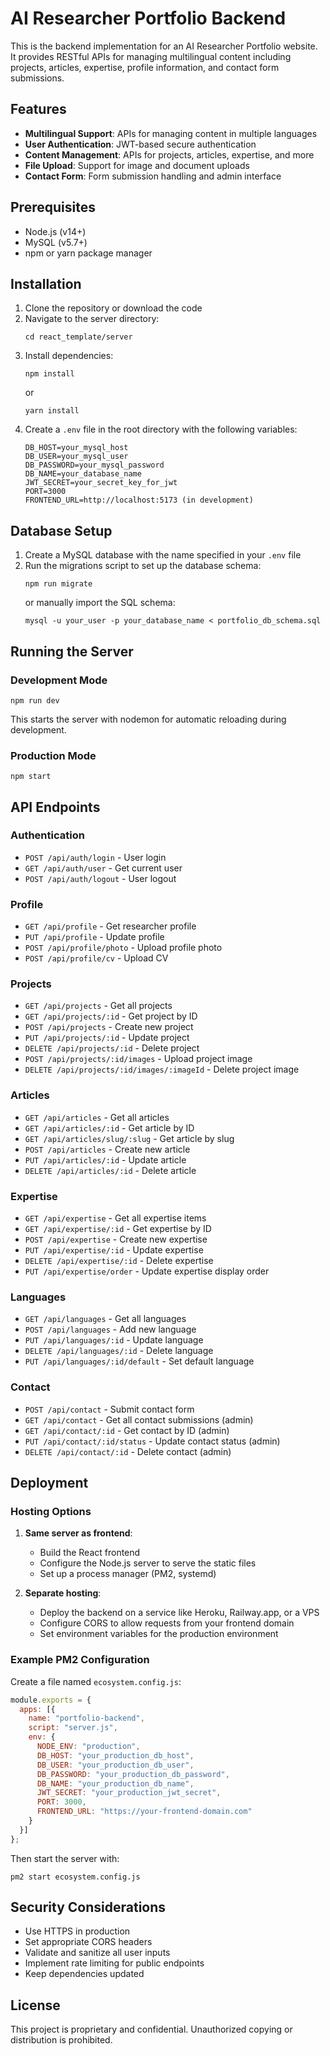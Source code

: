 # AI Researcher Portfolio Backend

This is the backend implementation for an AI Researcher Portfolio website. It provides RESTful APIs for managing multilingual content including projects, articles, expertise, profile information, and contact form submissions.

## Features

- **Multilingual Support**: APIs for managing content in multiple languages
- **User Authentication**: JWT-based secure authentication
- **Content Management**: APIs for projects, articles, expertise, and more
- **File Upload**: Support for image and document uploads
- **Contact Form**: Form submission handling and admin interface

## Prerequisites

- Node.js (v14+)
- MySQL (v5.7+)
- npm or yarn package manager

## Installation

1. Clone the repository or download the code
2. Navigate to the server directory:
   ```
   cd react_template/server
   ```
3. Install dependencies:
   ```
   npm install
   ```
   or
   ```
   yarn install
   ```
4. Create a `.env` file in the root directory with the following variables:
   ```
   DB_HOST=your_mysql_host
   DB_USER=your_mysql_user
   DB_PASSWORD=your_mysql_password
   DB_NAME=your_database_name
   JWT_SECRET=your_secret_key_for_jwt
   PORT=3000
   FRONTEND_URL=http://localhost:5173 (in development)
   ```

## Database Setup

1. Create a MySQL database with the name specified in your `.env` file
2. Run the migrations script to set up the database schema:
   ```
   npm run migrate
   ```
   or manually import the SQL schema:
   ```
   mysql -u your_user -p your_database_name < portfolio_db_schema.sql
   ```

## Running the Server

### Development Mode

```
npm run dev
```

This starts the server with nodemon for automatic reloading during development.

### Production Mode

```
npm start
```

## API Endpoints

### Authentication
- `POST /api/auth/login` - User login
- `GET /api/auth/user` - Get current user
- `POST /api/auth/logout` - User logout

### Profile
- `GET /api/profile` - Get researcher profile
- `PUT /api/profile` - Update profile
- `POST /api/profile/photo` - Upload profile photo
- `POST /api/profile/cv` - Upload CV

### Projects
- `GET /api/projects` - Get all projects
- `GET /api/projects/:id` - Get project by ID
- `POST /api/projects` - Create new project
- `PUT /api/projects/:id` - Update project
- `DELETE /api/projects/:id` - Delete project
- `POST /api/projects/:id/images` - Upload project image
- `DELETE /api/projects/:id/images/:imageId` - Delete project image

### Articles
- `GET /api/articles` - Get all articles
- `GET /api/articles/:id` - Get article by ID
- `GET /api/articles/slug/:slug` - Get article by slug
- `POST /api/articles` - Create new article
- `PUT /api/articles/:id` - Update article
- `DELETE /api/articles/:id` - Delete article

### Expertise
- `GET /api/expertise` - Get all expertise items
- `GET /api/expertise/:id` - Get expertise by ID
- `POST /api/expertise` - Create new expertise
- `PUT /api/expertise/:id` - Update expertise
- `DELETE /api/expertise/:id` - Delete expertise
- `PUT /api/expertise/order` - Update expertise display order

### Languages
- `GET /api/languages` - Get all languages
- `POST /api/languages` - Add new language
- `PUT /api/languages/:id` - Update language
- `DELETE /api/languages/:id` - Delete language
- `PUT /api/languages/:id/default` - Set default language

### Contact
- `POST /api/contact` - Submit contact form
- `GET /api/contact` - Get all contact submissions (admin)
- `GET /api/contact/:id` - Get contact by ID (admin)
- `PUT /api/contact/:id/status` - Update contact status (admin)
- `DELETE /api/contact/:id` - Delete contact (admin)

## Deployment

### Hosting Options

1. **Same server as frontend**:
   - Build the React frontend
   - Configure the Node.js server to serve the static files
   - Set up a process manager (PM2, systemd)

2. **Separate hosting**:
   - Deploy the backend on a service like Heroku, Railway.app, or a VPS
   - Configure CORS to allow requests from your frontend domain
   - Set environment variables for the production environment

### Example PM2 Configuration

Create a file named `ecosystem.config.js`:

```js
module.exports = {
  apps: [{
    name: "portfolio-backend",
    script: "server.js",
    env: {
      NODE_ENV: "production",
      DB_HOST: "your_production_db_host",
      DB_USER: "your_production_db_user",
      DB_PASSWORD: "your_production_db_password",
      DB_NAME: "your_production_db_name",
      JWT_SECRET: "your_production_jwt_secret",
      PORT: 3000,
      FRONTEND_URL: "https://your-frontend-domain.com"
    }
  }]
};
```

Then start the server with:
```
pm2 start ecosystem.config.js
```

## Security Considerations

- Use HTTPS in production
- Set appropriate CORS headers
- Validate and sanitize all user inputs
- Implement rate limiting for public endpoints
- Keep dependencies updated

## License

This project is proprietary and confidential. Unauthorized copying or distribution is prohibited.
